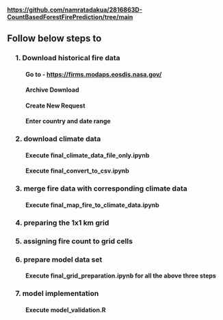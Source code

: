 #### https://github.com/namratadakua/2816863D-CountBasedForestFirePrediction/tree/main

## Follow below steps to

###  &nbsp;&nbsp;&nbsp;&nbsp; 1. Download historical fire data
#### &nbsp;&nbsp;&nbsp;&nbsp;&nbsp;&nbsp;&nbsp;&nbsp;&nbsp;&nbsp;&nbsp;&nbsp; Go to - https://firms.modaps.eosdis.nasa.gov/
#### &nbsp;&nbsp;&nbsp;&nbsp;&nbsp;&nbsp;&nbsp;&nbsp;&nbsp;&nbsp;&nbsp;&nbsp; Archive Download
#### &nbsp;&nbsp;&nbsp;&nbsp;&nbsp;&nbsp;&nbsp;&nbsp;&nbsp;&nbsp;&nbsp;&nbsp; Create New Request
#### &nbsp;&nbsp;&nbsp;&nbsp;&nbsp;&nbsp;&nbsp;&nbsp;&nbsp;&nbsp;&nbsp;&nbsp; Enter country and date range 

### &nbsp;&nbsp;&nbsp;&nbsp; 2. download climate data
#### &nbsp;&nbsp;&nbsp;&nbsp;&nbsp;&nbsp;&nbsp;&nbsp;&nbsp;&nbsp;&nbsp;&nbsp; Execute final_climate_data_file_only.ipynb
#### &nbsp;&nbsp;&nbsp;&nbsp;&nbsp;&nbsp;&nbsp;&nbsp;&nbsp;&nbsp;&nbsp;&nbsp; Execute final_convert_to_csv.ipynb

### &nbsp;&nbsp;&nbsp;&nbsp; 3. merge fire data with corresponding climate data
#### &nbsp;&nbsp;&nbsp;&nbsp;&nbsp;&nbsp;&nbsp;&nbsp;&nbsp;&nbsp;&nbsp;&nbsp; Execute final_map_fire_to_climate_data.ipynb

### &nbsp;&nbsp;&nbsp;&nbsp; 4. preparing the 1x1 km grid
### &nbsp;&nbsp;&nbsp;&nbsp; 5. assigning fire count to grid cells
### &nbsp;&nbsp;&nbsp;&nbsp; 6. prepare model data set
#### &nbsp;&nbsp;&nbsp;&nbsp;&nbsp;&nbsp;&nbsp;&nbsp;&nbsp;&nbsp;&nbsp;&nbsp; Execute final_grid_preparation.ipynb for all the above three steps

### &nbsp;&nbsp;&nbsp;&nbsp; 7. model implementation
#### &nbsp;&nbsp;&nbsp;&nbsp;&nbsp;&nbsp;&nbsp;&nbsp;&nbsp;&nbsp;&nbsp;&nbsp; Execute model_validation.R
